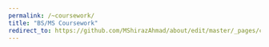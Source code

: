 ```yaml
---
permalink: /~coursework/
title: "BS/MS Coursework"
redirect_to: https://github.com/MShirazAhmad/about/edit/master/_pages/coursework.md
---
```

